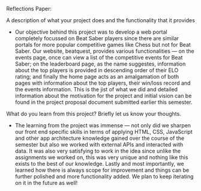 Reflections Paper:

A description of what your project does and the functionality that it provides
- Our objective behind this project was to develop a web portal completely focussed on Beat Saber players since there are similar portals for more popular competitive games like Chess but not for Beat Saber. Our website, beatquest, provides various functionalities — on the events page, once can view a list of the competitive events for Beat Saber; on the leaderboard page, as the name suggestes, information about the top players is provided in descending order of their ELO rating; and finally the home page acts as an amalgamation of both pages with information about the top players, their win/loss record and the events information. This is the jist of what we did and detailed information about the motivation for the project and initial vision can be found in the project proposal document submitted earlier this semester. 

What do you learn from this project? Briefly let us know your thoughts.
- The learning from the project was immense — not only did we sharpen our front end specific skills in terms of applying HTML, CSS, JavaScript and other app architecture knowledge gained over the course of the semester but also we worked with external APIs and interacted with data. It was also very satisfying to work in the idea since unlike the assignments we worked on, this was very unique and nothing like this exists to the best of our knowledge. Lastly and most importantly, we learned how there is always scope for improvement and things can be further polished and more functionality added. We plan to keep iterating on it in the future as well!